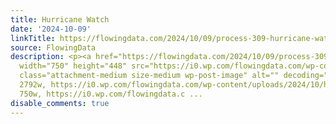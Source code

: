 ```yaml
---
title: Hurricane Watch
date: '2024-10-09'
linkTitle: https://flowingdata.com/2024/10/09/process-309-hurricane-watch/
source: FlowingData
description: <p><a href="https://flowingdata.com/2024/10/09/process-309-hurricane-watch/"><img
  width="750" height="448" src="https://i0.wp.com/flowingdata.com/wp-content/uploads/2024/10/hurricane-views.png?fit=750%2C448&amp;quality=100&amp;ssl=1"
  class="attachment-medium size-medium wp-post-image" alt="" decoding="async" srcset="https://i0.wp.com/flowingdata.com/wp-content/uploads/2024/10/hurricane-views.png?w=2792&amp;quality=100&amp;ssl=1
  2792w, https://i0.wp.com/flowingdata.com/wp-content/uploads/2024/10/hurricane-views.png?resize=750%2C448&amp;quality=100&amp;ssl=1
  750w, https://i0.wp.com/flowingdata.c ...
disable_comments: true
---
```

<p><a href="https://flowingdata.com/2024/10/09/process-309-hurricane-watch/"><img width="750" height="448" src="https://i0.wp.com/flowingdata.com/wp-content/uploads/2024/10/hurricane-views.png?fit=750%2C448&amp;quality=100&amp;ssl=1" class="attachment-medium size-medium wp-post-image" alt="" decoding="async" srcset="https://i0.wp.com/flowingdata.com/wp-content/uploads/2024/10/hurricane-views.png?w=2792&amp;quality=100&amp;ssl=1 2792w, https://i0.wp.com/flowingdata.com/wp-content/uploads/2024/10/hurricane-views.png?resize=750%2C448&amp;quality=100&amp;ssl=1 750w, https://i0.wp.com/flowingdata.c ...